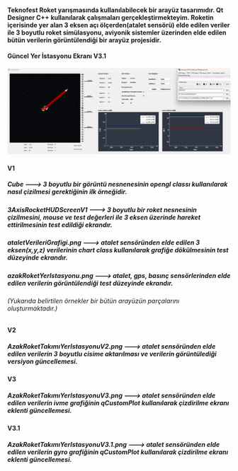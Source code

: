 <h4> Teknofest Roket yarışmasında kullanılabilecek bir arayüz tasarımıdır. Qt Designer C++ kullanılarak çalışmaları gerçekleştirmekteyim. 
  Roketin içerisinde yer alan 3 eksen açı ölçerden(atalet sensörü) elde edilen veriler ile 3 boyutlu roket simülasyonu, aviyonik sistemler üzerinden elde edilen bütün verilerin 
görüntülendiği bir arayüz projesidir.</h4>

<h4>Güncel Yer İstasyonu Ekranı V3.1</h4>
<img src="https://github.com/batuhanculhacioglu/Qt_GUI_Projects/blob/main/AzakRoketYerKontrolIstasyonu/AzakRoketTak%C4%B1m%C4%B1YerIstasyonuV3.1.png">

<h4>V1</h4>
<h5> Cube ---> 3 boyutlu bir görüntü nesnenesinin opengl classı kullanılarak nasıl çizilmesi gerektiğinin ilk örneğidir.</h5>
<h5> 3AxisRocketHUDScreenV1 ---> 3 boyutlu bir roket nesnesinin çizilmesini, mouse ve test değerleri ile 3 eksen üzerinde hareket ettirilmesinin test edildiği ekrandır.</h5>
<h5> ataletVerileriGrafigi.png ---> atalet sensöründen elde edilen 3 eksen(x,y,z) verilerinin chart class kullanılarak grafiğe dökülmesinin test düzeyinde ekrandır.</h5>
<h5> azakRoketYerIstasyonu.png ---> atalet, gps, basınç sensörlerinden elde edilen verilerin görüntülendiği test düzeyinde ekrandır.</h5>
<h6> (Yukarıda belirtilen örnekler bir bütün arayüzün parçalarını oluşturmaktadır.)</h6>

<h4>V2</h4>
<h5> AzakRoketTakımıYerIstasyonuV2.png ---> atalet sensöründen elde edilen verilerin 3 boyutlu cisime aktarılması ve verilerin görüntülediği versiyon güncellemesi.</h5>

<h4>V3</h4>
<h5> AzakRoketTakımıYerIstasyonuV3.png ---> atalet sensöründen elde edilen verilerin ivme grafiğinin qCustomPlot kullanılarak çizdirilme ekranı eklenti güncellemesi.</h5>

<h4>V3.1</h4>
<h5> AzakRoketTakımıYerIstasyonuV3.1.png ---> atalet sensöründen elde edilen verilerin gyro grafiğinin qCustomPlot kullanılarak çizdirilme ekranı eklenti güncellemesi.</h5>


